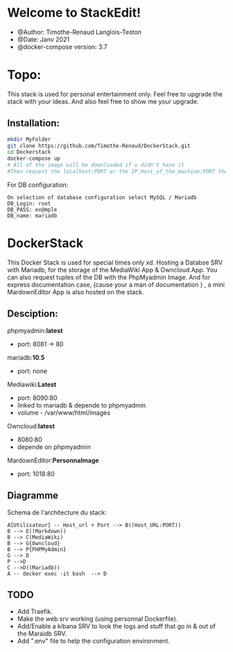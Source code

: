 # Welcome to StackEdit!

- @Author: Timothe-Renaud Langlois-Teston
- @Date: Janv 2021
- @docker-compose version: 3.7

# Topo:
This stack is used for personal entertainment only. Feel free to upgrade the stack with your ideas.
And also feel free to show me your upgrade.

## Installation:
```bash
mkdir MyFolder
git clone https://github.com/Timothe-Renaud/DockerStack.git
cd Dockerstack
docker-compose up
# All of the image will be downloaded if u didn't have it
#Then request the localhost:PORT or the IP_Host_of_the_machine:PORT the go on the App
```

For DB configuration:
```
On selection of database configuration select MySQL / Mariadb
DB_Login: root
DB_PASS: ex@mple
DB_name: mariadb
```


# DockerStack

This Docker Stack is used for special times only xd.
Hosting a Databse SRV with Mariadb, for the storage of the MediaWiki App & Owncloud App. You can also request tuples of the DB with the PhpMyadmin Image.
And for express documentation case, (cause your a man of documentation ) , a mini MardownEditor App is also hosted on the stack.

## Desciption:
phpmyadmin:**latest**
- port: 8081 -> 80

mariadb:**10.5**
- port: none

Mediawiki:**Latest**
- port: 8090:80
- linked to mariadb & depende to phpmyadmin
- volume - /var/www/html/images

Owncloud:**latest**
- 8080:80
- depende on phpmyadmin

MardownEditor:**Personnalmage**
- port: 1018:80
	

## Diagramme

Schema de l'architecture du stack:

```mermaid
A[Utilisateur] -- Host_url + Port --> B((Host_URL:PORT))
B --> E((Markdown))
B --> C(MediaWiki)
B --> G{Owncloud}
B --> P{PHPMyAdmin}
G --> D
P -->D
C -->D((Mariadb))
A -- docker exec -it bash  --> D
```


## TODO
- Add Traefik.
- Make the web srv working (using personnal Dockerfile).
- Add/Enable a kibana SRV to look the logs and stuff that go in & out of the Maraidb SRV.
- Add ".env" file to help the configuration environment.
